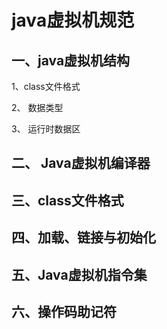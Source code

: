 # java虚拟机规范

## 一、java虚拟机结构

1、class文件格式

2、 数据类型

3、 运行时数据区

## 二、 Java虚拟机编译器

## 三、class文件格式

##  四、加载、链接与初始化

## 五、Java虚拟机指令集

## 六、操作码助记符